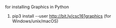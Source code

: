 for installing Graphics in Python

1. pip3 install --user http://bit.ly/csc161graphics (for Windows/unix/macOS)
